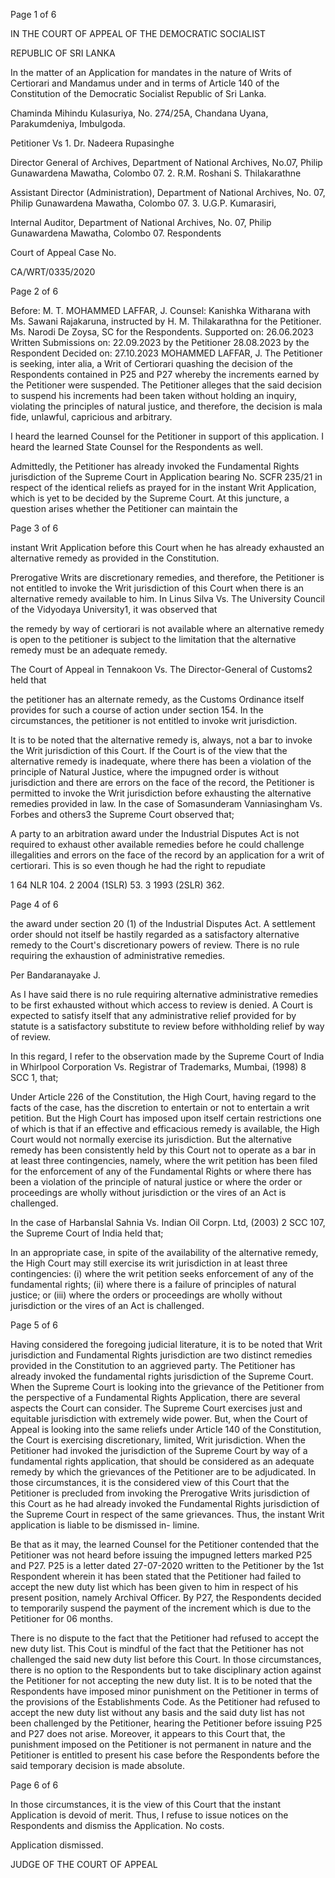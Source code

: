 Page 1 of 6

IN THE COURT OF APPEAL OF THE DEMOCRATIC SOCIALIST

REPUBLIC OF SRI LANKA

In the matter of an Application for mandates in the nature of Writs of Certiorari and Mandamus under and in terms of Article 140 of the Constitution of the Democratic Socialist Republic of Sri Lanka.

Chaminda Mihindu Kulasuriya, No. 274/25A, Chandana Uyana, Parakumdeniya, Imbulgoda.

Petitioner Vs 1. Dr. Nadeera Rupasinghe

Director General of Archives, Department of National Archives, No.07, Philip Gunawardena Mawatha, Colombo 07. 2. R.M. Roshani S. Thilakarathne

Assistant Director (Administration), Department of National Archives, No. 07, Philip Gunawardena Mawatha, Colombo 07. 3. U.G.P. Kumarasiri,

Internal Auditor, Department of National Archives, No. 07, Philip Gunawardena Mawatha, Colombo 07. Respondents

Court of Appeal Case No.

CA/WRT/0335/2020

Page 2 of 6

Before: M. T. MOHAMMED LAFFAR, J. Counsel: Kanishka Witharana with Ms. Sawani Rajakaruna, instructed by H. M. Thilakarathna for the Petitioner. Ms. Narodi De Zoysa, SC for the Respondents. Supported on: 26.06.2023 Written Submissions on: 22.09.2023 by the Petitioner 28.08.2023 by the Respondent Decided on: 27.10.2023 MOHAMMED LAFFAR, J. The Petitioner is seeking, inter alia, a Writ of Certiorari quashing the decision of the Respondents contained in P25 and P27 whereby the increments earned by the Petitioner were suspended. The Petitioner alleges that the said decision to suspend his increments had been taken without holding an inquiry, violating the principles of natural justice, and therefore, the decision is mala fide, unlawful, capricious and arbitrary.

I heard the learned Counsel for the Petitioner in support of this application. I heard the learned State Counsel for the Respondents as well.

Admittedly, the Petitioner has already invoked the Fundamental Rights jurisdiction of the Supreme Court in Application bearing No. SCFR 235/21 in respect of the identical reliefs as prayed for in the instant Writ Application, which is yet to be decided by the Supreme Court. At this juncture, a question arises whether the Petitioner can maintain the

Page 3 of 6

instant Writ Application before this Court when he has already exhausted an alternative remedy as provided in the Constitution.

Prerogative Writs are discretionary remedies, and therefore, the Petitioner is not entitled to invoke the Writ jurisdiction of this Court when there is an alternative remedy available to him. In Linus Silva Vs. The University Council of the Vidyodaya University1, it was observed that

the remedy by way of certiorari is not available where an alternative remedy is open to the petitioner is subject to the limitation that the alternative remedy must be an adequate remedy.

The Court of Appeal in Tennakoon Vs. The Director-General of Customs2 held that

the petitioner has an alternate remedy, as the Customs Ordinance itself provides for such a course of action under section 154. In the circumstances, the petitioner is not entitled to invoke writ jurisdiction.

It is to be noted that the alternative remedy is, always, not a bar to invoke the Writ jurisdiction of this Court. If the Court is of the view that the alternative remedy is inadequate, where there has been a violation of the principle of Natural Justice, where the impugned order is without jurisdiction and there are errors on the face of the record, the Petitioner is permitted to invoke the Writ jurisdiction before exhausting the alternative remedies provided in law. In the case of Somasunderam Vanniasingham Vs. Forbes and others3 the Supreme Court observed that;

A party to an arbitration award under the Industrial Disputes Act is not required to exhaust other available remedies before he could challenge illegalities and errors on the face of the record by an application for a writ of certiorari. This is so even though he had the right to repudiate

1 64 NLR 104. 2 2004 (1SLR) 53. 3 1993 (2SLR) 362.

Page 4 of 6

the award under section 20 (1) of the Industrial Disputes Act. A settlement order should not itself be hastily regarded as a satisfactory alternative remedy to the Court's discretionary powers of review. There is no rule requiring the exhaustion of administrative remedies.

Per Bandaranayake J.

As I have said there is no rule requiring alternative administrative remedies to be first exhausted without which access to review is denied. A Court is expected to satisfy itself that any administrative relief provided for by statute is a satisfactory substitute to review before withholding relief by way of review.

In this regard, I refer to the observation made by the Supreme Court of India in Whirlpool Corporation Vs. Registrar of Trademarks, Mumbai, (1998) 8 SCC 1, that;

Under Article 226 of the Constitution, the High Court, having regard to the facts of the case, has the discretion to entertain or not to entertain a writ petition. But the High Court has imposed upon itself certain restrictions one of which is that if an effective and efficacious remedy is available, the High Court would not normally exercise its jurisdiction. But the alternative remedy has been consistently held by this Court not to operate as a bar in at least three contingencies, namely, where the writ petition has been filed for the enforcement of any of the Fundamental Rights or where there has been a violation of the principle of natural justice or where the order or proceedings are wholly without jurisdiction or the vires of an Act is challenged.

In the case of Harbanslal Sahnia Vs. Indian Oil Corpn. Ltd, (2003) 2 SCC 107, the Supreme Court of India held that;

In an appropriate case, in spite of the availability of the alternative remedy, the High Court may still exercise its writ jurisdiction in at least three contingencies: (i) where the writ petition seeks enforcement of any of the fundamental rights; (ii) where there is a failure of principles of natural justice; or (iii) where the orders or proceedings are wholly without jurisdiction or the vires of an Act is challenged.

Page 5 of 6

Having considered the foregoing judicial literature, it is to be noted that Writ jurisdiction and Fundamental Rights jurisdiction are two distinct remedies provided in the Constitution to an aggrieved party. The Petitioner has already invoked the fundamental rights jurisdiction of the Supreme Court. When the Supreme Court is looking into the grievance of the Petitioner from the perspective of a Fundamental Rights Application, there are several aspects the Court can consider. The Supreme Court exercises just and equitable jurisdiction with extremely wide power. But, when the Court of Appeal is looking into the same reliefs under Article 140 of the Constitution, the Court is exercising discretionary, limited, Writ jurisdiction. When the Petitioner had invoked the jurisdiction of the Supreme Court by way of a fundamental rights application, that should be considered as an adequate remedy by which the grievances of the Petitioner are to be adjudicated. In those circumstances, it is the considered view of this Court that the Petitioner is precluded from invoking the Prerogative Writs jurisdiction of this Court as he had already invoked the Fundamental Rights jurisdiction of the Supreme Court in respect of the same grievances. Thus, the instant Writ application is liable to be dismissed in- limine.

Be that as it may, the learned Counsel for the Petitioner contended that the Petitioner was not heard before issuing the impugned letters marked P25 and P27. P25 is a letter dated 27-07-2020 written to the Petitioner by the 1st Respondent wherein it has been stated that the Petitioner had failed to accept the new duty list which has been given to him in respect of his present position, namely Archival Officer. By P27, the Respondents decided to temporarily suspend the payment of the increment which is due to the Petitioner for 06 months.

There is no dispute to the fact that the Petitioner had refused to accept the new duty list. This Cout is mindful of the fact that the Petitioner has not challenged the said new duty list before this Court. In those circumstances, there is no option to the Respondents but to take disciplinary action against the Petitioner for not accepting the new duty list. It is to be noted that the Respondents have imposed minor punishment on the Petitioner in terms of the provisions of the Establishments Code. As the Petitioner had refused to accept the new duty list without any basis and the said duty list has not been challenged by the Petitioner, hearing the Petitioner before issuing P25 and P27 does not arise. Moreover, it appears to this Court that, the punishment imposed on the Petitioner is not permanent in nature and the Petitioner is entitled to present his case before the Respondents before the said temporary decision is made absolute.

Page 6 of 6

In those circumstances, it is the view of this Court that the instant Application is devoid of merit. Thus, I refuse to issue notices on the Respondents and dismiss the Application. No costs.

Application dismissed.

JUDGE OF THE COURT OF APPEAL
